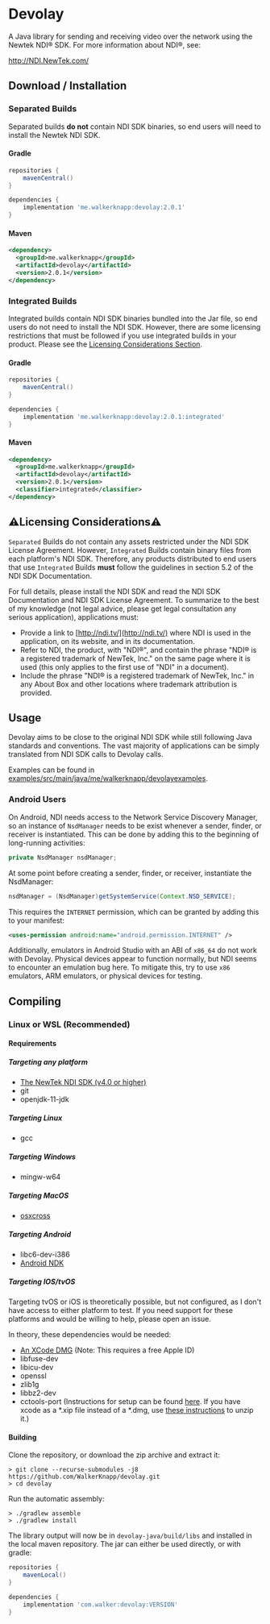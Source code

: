 # Devolay
A Java library for sending and receiving video over the network using the Newtek NDI® SDK. For more information about NDI®, see:

http://NDI.NewTek.com/

## Download / Installation

### Separated Builds
Separated builds **do not** contain NDI SDK binaries,
so end users will need to install the Newtek NDI SDK.

#### Gradle
```groovy
repositories {
    mavenCentral()
}

dependencies {
    implementation 'me.walkerknapp:devolay:2.0.1'
}
```

#### Maven
```xml
<dependency>
  <groupId>me.walkerknapp</groupId>
  <artifactId>devolay</artifactId>
  <version>2.0.1</version>
</dependency>
```

### Integrated Builds

Integrated builds contain NDI SDK binaries bundled into the Jar file,
so end users do not need to install the NDI SDK.
However, there are some licensing restrictions that must be followed
if you use integrated builds in your product. Please see the [Licensing Considerations Section](#%EF%B8%8Flicensing-considerations%EF%B8%8F).


#### Gradle
```groovy
repositories {
    mavenCentral()
}

dependencies {
    implementation 'me.walkerknapp:devolay:2.0.1:integrated'
}
```

#### Maven
```xml
<dependency>
  <groupId>me.walkerknapp</groupId>
  <artifactId>devolay</artifactId>
  <version>2.0.1</version>
  <classifier>integrated</classifier>  
</dependency>
```


## ⚠️Licensing Considerations⚠️

`Separated` Builds do not contain any assets restricted under the NDI SDK License Agreement.
However, `Integrated` Builds contain binary files from each platform's NDI SDK.
Therefore, any products distributed to end users that use `Integrated` Builds **must** follow the guidelines in section 5.2 of the NDI SDK Documentation.

For full details, please install the NDI SDK and read the NDI SDK Documentation and NDI SDK License Agreement.
To summarize to the best of my knowledge (not legal advice, please get legal consultation any serious application),
applications must:
- Provide a link to [http://ndi.tv/](http://ndi.tv/) where NDI is used in the application, on its website, and in its documentation.
- Refer to NDI, the product, with "NDI®", and contain the phrase "NDI® is a registered trademark of NewTek, Inc." on the same page where it is used (this only applies to the first use of "NDI" in a document).
- Include the phrase "NDI® is a registered trademark of NewTek, Inc." in any About Box and other locations where trademark attribution is provided.

## Usage
Devolay aims to be close to the original NDI SDK while still following Java standards and conventions. The vast majority of applications can be simply translated from NDI SDK calls to Devolay calls.

Examples can be found in [examples/src/main/java/me/walkerknapp/devolayexamples](https://github.com/WalkerKnapp/devolay/tree/master/examples/src/main/java/me/walkerknapp/devolayexamples).

### Android Users

On Android, NDI needs access to the Network Service Discovery Manager, so an instance of `NsdManager` needs to be
exist whenever a sender, finder, or receiver is instantiated. This can be done by adding this to the beginning of long-running activities:
```java
private NsdManager nsdManager;
```
At some point before creating a sender, finder, or receiver, instantiate the NsdManager:
```java
nsdManager = (NsdManager)getSystemService(Context.NSD_SERVICE);
```
This requires the `INTERNET` permission, which can be granted by adding this to your manifest:
```xml
<uses-permission android:name="android.permission.INTERNET" />
```

Additionally, emulators in Android Studio with an ABI of `x86_64` do not work with Devolay.
Physical devices appear to function normally, but NDI seems to encounter an emulation bug here.
To mitigate this, try to use `x86` emulators, ARM emulators, or physical devices for testing.

## Compiling

### Linux or WSL (Recommended)

#### Requirements

##### Targeting any platform
- [The NewTek NDI SDK (v4.0 or higher)](https://www.ndi.tv/sdk/)
- git
- openjdk-11-jdk

##### Targeting Linux
- gcc

##### Targeting Windows
- mingw-w64

##### Targeting MacOS
- [osxcross](https://github.com/tpoechtrager/osxcross)

##### Targeting Android
- libc6-dev-i386
- [Android NDK](https://developer.android.com/ndk/downloads)

##### Targeting IOS/tvOS
Targeting tvOS or iOS is theoretically possible, but not configured, as I don't have access to either platform to test. If you need support for these platforms and would be willing to help, please open an issue.

In theory, these dependencies would be needed:
- [An XCode DMG](https://developer.apple.com/xcode/download) (Note: This requires a free Apple ID)
- libfuse-dev
- libicu-dev
- openssl
- zlib1g
- libbz2-dev
- cctools-port (Instructions for setup can be found [here](https://web.archive.org/web/20200902224950/https://github.com/tpoechtrager/osxcross/issues/45#issuecomment-138351002). If you have xcode as a *.xip file instead of a *.dmg, use [these instructions](https://web.archive.org/web/20200902224812/https://github.com/bitcoin/bitcoin/issues/8748#issuecomment-247745279) to unzip it.)

#### Building

Clone the repository, or download the zip archive and extract it:
```
> git clone --recurse-submodules -j8 https://github.com/WalkerKnapp/devolay.git 
> cd devolay
```

Run the automatic assembly:
```
> ./gradlew assemble
> ./gradlew install
```

The library output will now be in `devolay-java/build/libs` and installed in the local maven repository.
The jar can either be used directly, or with gradle:
```groovy
repositories {
    mavenLocal()
}

dependencies {
    implementation 'com.walker:devolay:VERSION'
}
```
